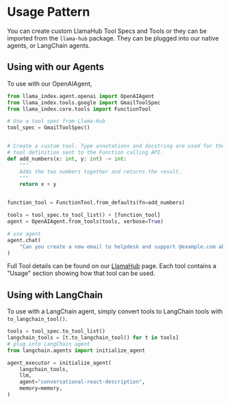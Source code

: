 # Usage Pattern

You can create custom LlamaHub Tool Specs and Tools or they can be imported from the `llama-hub` package. They can be plugged into our native agents, or LangChain agents.

## Using with our Agents

To use with our OpenAIAgent,

```python
from llama_index.agent.openai import OpenAIAgent
from llama_index.tools.google import GmailToolSpec
from llama_index.core.tools import FunctionTool

# Use a tool spec from Llama-Hub
tool_spec = GmailToolSpec()


# Create a custom tool. Type annotations and docstring are used for the
# tool definition sent to the Function calling API.
def add_numbers(x: int, y: int) -> int:
    """
    Adds the two numbers together and returns the result.
    """
    return x + y


function_tool = FunctionTool.from_defaults(fn=add_numbers)

tools = tool_spec.to_tool_list() + [function_tool]
agent = OpenAIAgent.from_tools(tools, verbose=True)

# use agent
agent.chat(
    "Can you create a new email to helpdesk and support @example.com about a service outage"
)
```

Full Tool details can be found on our [LlamaHub](https://llamahub.ai) page. Each tool contains a "Usage" section showing how that tool can be used.

## Using with LangChain

To use with a LangChain agent, simply convert tools to LangChain tools with `to_langchain_tool()`.

```python
tools = tool_spec.to_tool_list()
langchain_tools = [t.to_langchain_tool() for t in tools]
# plug into LangChain agent
from langchain.agents import initialize_agent

agent_executor = initialize_agent(
    langchain_tools,
    llm,
    agent="conversational-react-description",
    memory=memory,
)
```
